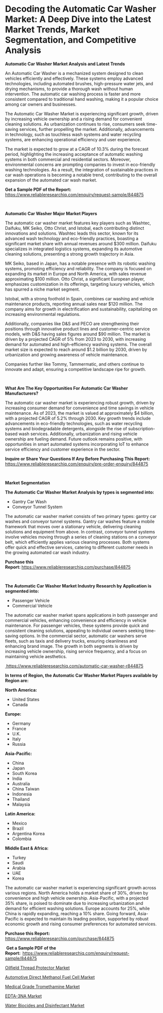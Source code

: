 <p><h1>Decoding the Automatic Car Washer Market: A Deep Dive into the Latest Market Trends, Market Segmentation, and Competitive Analysis</h1></p><p><strong>Automatic Car Washer Market Analysis and Latest Trends</strong></p>
<p><p>An Automatic Car Washer is a mechanized system designed to clean vehicles efficiently and effectively. These systems employ advanced technologies, including automated brushes, high-pressure water jets, and drying mechanisms, to provide a thorough wash without human intervention. The automatic car washing process is faster and more consistent compared to traditional hand washing, making it a popular choice among car owners and businesses.</p><p>The Automatic Car Washer Market is experiencing significant growth, driven by increasing vehicle ownership and a rising demand for convenient cleaning solutions. As urbanization continues to rise, consumers seek time-saving services, further propelling the market. Additionally, advancements in technology, such as touchless wash systems and water recycling systems, are enhancing operational efficiency and user experience.</p><p>The market is expected to grow at a CAGR of 10.3% during the forecast period, highlighting the increasing acceptance of automatic washing systems in both commercial and residential sectors. Moreover, environmental concerns are prompting companies to invest in eco-friendly washing technologies. As a result, the integration of sustainable practices in car wash operations is becoming a notable trend, contributing to the overall expansion of the automated car wash market.</p></p>
<p><strong>Get a Sample PDF of the Report:&nbsp;</strong> <a href="https://www.reliableresearchiq.com/enquiry/request-sample/844875?utm_campaign=1727&utm_medium=2&utm_source=Github&utm_content=ia&utm_term=02112024&utm_id=automatic-car-washer">https://www.reliableresearchiq.com/enquiry/request-sample/844875</a></p>
<p>&nbsp;</p>
<p><strong>Automatic Car Washer Major Market Players</strong></p>
<p><p>The automatic car washer market features key players such as Washtec, Daifuku, MK Seiko, Otto Christ, and Istobal, each contributing distinct innovations and solutions. Washtec leads this sector, known for its advanced wash technology and eco-friendly practices, boasting a significant market share with annual revenues around $300 million. Daifuku specializes in integrated logistics systems, expanding its automotive cleaning solutions, presenting a strong growth trajectory in Asia.</p><p>MK Seiko, based in Japan, has a notable presence with its robotic washing systems, promoting efficiency and reliability. The company is focused on expanding its market in Europe and North America, with sales revenue approximating $100 million. Otto Christ, a significant European player, emphasizes customization in its offerings, targeting luxury vehicles, which has spurred a niche market segment.</p><p>Istobal, with a strong foothold in Spain, combines car washing and vehicle maintenance products, reporting annual sales near $120 million. The company aims for growth in electrification and sustainability, capitalizing on increasing environmental regulations.</p><p>Additionally, companies like D&S and PECO are strengthening their positions through innovative product lines and customer-centric service models, with D&S having sales figures around $90 million. The market is driven by a projected CAGR of 5% from 2023 to 2030, with increasing demand for automated and high-efficiency washing systems. The overall market size is expected to reach around $1.2 billion by 2030, driven by urbanization and growing awareness of vehicle maintenance.</p><p>Companies further like Tommy, Tammermatic, and others continue to innovate and adapt, ensuring a competitive landscape ripe for growth.</p></p>
<p>&nbsp;</p>
<p><strong>What Are The Key Opportunities For Automatic Car Washer Manufacturers?</strong></p>
<p><p>The automatic car washer market is experiencing robust growth, driven by increasing consumer demand for convenience and time savings in vehicle maintenance. As of 2023, the market is valued at approximately $4 billion, with a projected CAGR of 5.2% through 2030. Key growth trends include advancements in eco-friendly technologies, such as water recycling systems and biodegradable detergents, alongside the rise of subscription-based wash services. Additionally, urbanization and rising vehicle ownership are fueling demand. Future outlook remains positive, with opportunities in smart automated systems incorporating IoT to enhance service efficiency and customer experience in the sector.</p></p>
<p><strong>Inquire or Share Your Questions If Any Before Purchasing This Report:</strong> <a href="https://www.reliableresearchiq.com/enquiry/pre-order-enquiry/844875?utm_campaign=1727&utm_medium=2&utm_source=Github&utm_content=ia&utm_term=02112024&utm_id=automatic-car-washer">https://www.reliableresearchiq.com/enquiry/pre-order-enquiry/844875</a></p>
<p>&nbsp;</p>
<p><strong>Market Segmentation</strong></p>
<p><strong>The Automatic Car Washer Market Analysis by types is segmented into:</strong></p>
<p><ul><li>Gantry Car Wash</li><li>Conveyor Tunnel System</li></ul></p>
<p><p>The automatic car washer market consists of two primary types: gantry car washes and conveyor tunnel systems. Gantry car washes feature a mobile framework that moves over a stationary vehicle, delivering cleaning solutions and equipment from above. In contrast, conveyor tunnel systems involve vehicles moving through a series of cleaning stations on a conveyor belt, which efficiently applies various cleaning processes. Both systems offer quick and effective services, catering to different customer needs in the growing automated car wash industry.</p></p>
<p><strong>Purchase this Report:&nbsp;</strong><a href="https://www.reliableresearchiq.com/purchase/844875?utm_campaign=1727&utm_medium=2&utm_source=Github&utm_content=ia&utm_term=02112024&utm_id=automatic-car-washer">https://www.reliableresearchiq.com/purchase/844875</a></p>
<p>&nbsp;</p>
<p><strong>The Automatic Car Washer Market Industry Research by Application is segmented into:</strong></p>
<p><ul><li>Passenger Vehicle</li><li>Commercial Vehicle</li></ul></p>
<p><p>The automatic car washer market spans applications in both passenger and commercial vehicles, enhancing convenience and efficiency in vehicle maintenance. For passenger vehicles, these systems provide quick and consistent cleaning solutions, appealing to individual owners seeking time-saving options. In the commercial sector, automatic car washers serve fleets, such as taxis and delivery trucks, ensuring cleanliness and enhancing brand image. The growth in both segments is driven by increasing vehicle ownership, rising service frequency, and a focus on maintaining vehicle aesthetics.</p></p>
<p><a href="https://www.reliableresearchiq.com/automatic-car-washer-r844875?utm_campaign=1727&utm_medium=2&utm_source=Github&utm_content=ia&utm_term=02112024&utm_id=automatic-car-washer">&nbsp;https://www.reliableresearchiq.com/automatic-car-washer-r844875</a></p>
<p><strong>In terms of Region, the Automatic Car Washer Market Players available by Region are:</strong></p>
<p>
    <p> <strong> North America: </strong>
        <ul>
            <li>United States</li>
            <li>Canada</li>
        </ul>
        </p> 
    <p> <strong> Europe: </strong>
        <ul>
            <li>Germany</li>
            <li>France</li>
            <li>U.K.</li>
            <li>Italy</li>
            <li>Russia</li>
        </ul>
        </p> 
    <p> <strong> Asia-Pacific: </strong>
        <ul>
            <li>China</li>
            <li>Japan</li>
            <li>South Korea</li>
            <li>India</li>
            <li>Australia</li>
            <li>China Taiwan</li>
            <li>Indonesia</li>
            <li>Thailand</li>
            <li>Malaysia</li>
        </ul>
        </p> 
    <p> <strong> Latin America: </strong>
        <ul>
            <li>Mexico</li>
            <li>Brazil</li>
            <li>Argentina Korea</li>
            <li>Colombia</li>
        </ul>
        </p> 
    <p> <strong> Middle East & Africa: </strong>
        <ul>
            <li>Turkey</li>
            <li>Saudi</li>
            <li>Arabia</li>
            <li>UAE</li>
            <li>Korea</li>
        </ul>
    </p>
    </p>
<p><p>The automatic car washer market is experiencing significant growth across various regions. North America holds a market share of 30%, driven by convenience and high vehicle ownership. Asia-Pacific, with a projected 35% share, is poised to dominate due to increasing urbanization and demand for efficient washing solutions. Europe accounts for 25%, while China is rapidly expanding, reaching a 10% share. Going forward, Asia-Pacific is expected to maintain its leading position, supported by robust economic growth and rising consumer preferences for automated services.</p></p>
<p><strong>Purchase this Report: </strong><a href="https://www.reliableresearchiq.com/purchase/844875?utm_campaign=1727&utm_medium=2&utm_source=Github&utm_content=ia&utm_term=02112024&utm_id=automatic-car-washer">https://www.reliableresearchiq.com/purchase/844875</a></p>
<p>&nbsp;<strong>Get a Sample PDF of the Report:&nbsp;&nbsp;</strong><a href="https://www.reliableresearchiq.com/enquiry/request-sample/844875?utm_campaign=1727&utm_medium=2&utm_source=Github&utm_content=ia&utm_term=02112024&utm_id=automatic-car-washer">https://www.reliableresearchiq.com/enquiry/request-sample/844875</a></p>
<p><strong></strong></p>
<p><p><a href="https://www.linkedin.com/pulse/oilfield-thread-protector-market-ecosystem-competitive-mplpe?utm_campaign=1727&utm_medium=2&utm_source=Github&utm_content=ia&utm_term=02112024&utm_id=automatic-car-washer">Oilfield Thread Protector Market</a></p><p><a href="https://github.com/nicoletavirag/Market-Research-Report-List-5/blob/main/automotive-direct-methanol-fuel-cell-market.md?utm_campaign=1727&utm_medium=2&utm_source=Github&utm_content=ia&utm_term=02112024&utm_id=automatic-car-washer">Automotive Direct Methanol Fuel Cell Market</a></p><p><a href="https://www.linkedin.com/pulse/emerging-trends-medical-grade-tromethamine-market-detailed-jfnne?utm_campaign=1727&utm_medium=2&utm_source=Github&utm_content=ia&utm_term=02112024&utm_id=automatic-car-washer">Medical Grade Tromethamine Market</a></p><p><a href="https://www.linkedin.com/pulse/emerging-trends-edta-3na-market-global-outlook-future-prospects-sie6e?utm_campaign=1727&utm_medium=2&utm_source=Github&utm_content=ia&utm_term=02112024&utm_id=automatic-car-washer">EDTA-3NA Market</a></p><p><a href="https://www.linkedin.com/pulse/water-biocides-disinfectant-market-global-insights-regional-analysis-qjmme?utm_campaign=1727&utm_medium=2&utm_source=Github&utm_content=ia&utm_term=02112024&utm_id=automatic-car-washer">Water Biocides and Disinfectant Market</a></p></p>